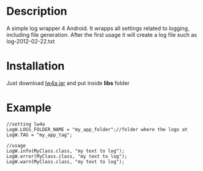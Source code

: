 # Description #
A simple log wrapper 4 Android. It wrapps all settings related to logging, including file generation. After the first usage it will create a log file such as log-2012-02-22.txt

# Installation #

Just download [lw4a.jar](http://code.google.com/p/lw4a/downloads/detail?name=lw4a.jar) and put inside **libs** folder

# Example #
```
//setting lw4a
LogW.LOGS_FOLDER_NAME = "my_app_folder";//folder where the logs at
LogW.TAG = "my_app_tag";

//usage
LogW.info(MyClass.class, "my text to log");
LogW.error(MyClass.class, "my text to log");
LogW.warn(MyClass.class, "my text to log");
```